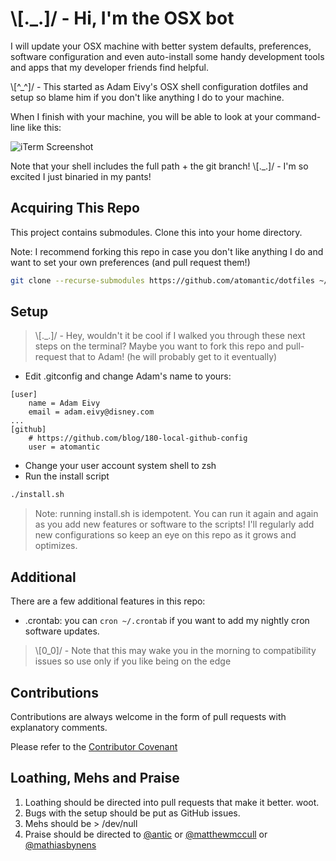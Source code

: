 # \\[._.]/ - Hi, I'm the OSX bot

I will update your OSX machine with better system defaults, preferences, software configuration and even auto-install some handy development tools and apps that my developer friends find helpful.

\\[^_^]/ - This started as Adam Eivy's OSX shell configuration dotfiles and setup so blame him if you don't like anything I do to your machine.

When I finish with your machine, you will be able to look at your command-line like this:

![iTerm Screenshot](https://raw.githubusercontent.com/atomantic/dotfiles/master/img/dotfiles.png)

Note that your shell includes the full path + the git branch!
\\[._.]/ - I'm so excited I just binaried in my pants!

## Acquiring This Repo
This project contains submodules. Clone this into your home directory.

Note: I recommend forking this repo in case you don't like anything I do and want to set your own preferences (and pull request them!)
```bash
git clone --recurse-submodules https://github.com/atomantic/dotfiles ~/.dotfiles
```
## Setup

> \\[._.]/ - Hey, wouldn't it be cool if I walked you through these next steps on the terminal?
> Maybe you want to fork this repo and pull-request that to Adam! (he will probably get to it eventually)

- Edit .gitconfig and change Adam's name to yours:
```
[user]
	name = Adam Eivy
	email = adam.eivy@disney.com
...
[github]
    # https://github.com/blog/180-local-github-config
    user = atomantic
```
- Change your user account system shell to zsh
- Run the install script
```bash
./install.sh
```

> Note: running install.sh is idempotent. You can run it again and again as you add new features or software to the scripts! I'll regularly add new configurations so keep an eye on this repo as it grows and optimizes.

## Additional

There are a few additional features in this repo:

- .crontab: you can `cron ~/.crontab` if you want to add my nightly cron software updates.

> \\[0_0]/ - Note that this may wake you in the morning to compatibility issues so use only if you like being on the edge

## Contributions
Contributions are always welcome in the form of pull requests with explanatory comments.

Please refer to the [Contributor Covenant](https://github.com/atomantic/dotfiles/blob/master/CODE_OF_CONDUCT.md)

## Loathing, Mehs and Praise
1. Loathing should be directed into pull requests that make it better. woot.
2. Bugs with the setup should be put as GitHub issues.
3. Mehs should be > /dev/null
4. Praise should be directed to [@antic](http://twitter.com/antic) or [@matthewmccull](http://twitter.com/matthewmccull) or [@mathiasbynens](https://github.com/mathiasbynens/dotfiles)